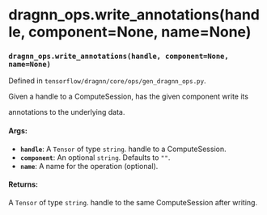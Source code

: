 # dragnn_ops.write_annotations(handle, component=None, name=None)

### `dragnn_ops.write_annotations(handle, component=None, name=None)`

Defined in `tensorflow/dragnn/core/ops/gen_dragnn_ops.py`.

Given a handle to a ComputeSession, has the given component write its

annotations to the underlying data.

#### Args:

*   <b>`handle`</b>: A `Tensor` of type `string`. handle to a ComputeSession.
*   <b>`component`</b>: An optional `string`. Defaults to `""`.
*   <b>`name`</b>: A name for the operation (optional).

#### Returns:

A `Tensor` of type `string`. handle to the same ComputeSession after writing.

